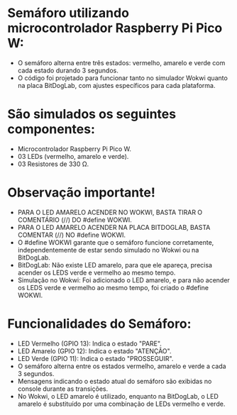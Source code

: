 # Semáforo utilizando microcontrolador Raspberry Pi Pico W:
- O semáforo alterna entre três estados: vermelho, amarelo e verde com cada estado durando 3 segundos.
- O código foi projetado para funcionar tanto no simulador Wokwi quanto na placa BitDogLab, com ajustes específicos para cada plataforma.

# São simulados os seguintes componentes:
- Microcontrolador Raspberry Pi Pico W.
- 03 LEDs (vermelho, amarelo e verde).
- 03 Resistores de 330 Ω.

# Observação importante!
- PARA O LED AMARELO ACENDER NO WOKWI, BASTA TIRAR O COMENTÁRIO (//) DO #define WOKWI.
- PARA O LED AMARELO ACENDER NA PLACA BITDOGLAB, BASTA COMENTAR (//) NO #define WOKWI.
- O #define WOKWI garante que o semáforo funcione corretamente, independentemente de estar sendo simulado no Wokwi ou na BitDogLab.
- BitDogLab: Não existe LED amarelo, para que ele apareça, precisa acender os LEDS verde e vermelho ao mesmo tempo.
- Simulação no Wokwi: Foi adicionado o LED amarelo, e para não acender os LEDS verde e vermelho ao mesmo tempo, foi criado o #define WOKWI.

# Funcionalidades do Semáforo:
- LED Vermelho (GPIO 13): Indica o estado "PARE".
- LED Amarelo (GPIO 12): Indica o estado "ATENÇÃO".
- LED Verde (GPIO 11): Indica o estado "PROSSEGUIR".
- O semáforo alterna entre os estados vermelho, amarelo e verde a cada 3 segundos.
- Mensagens indicando o estado atual do semáforo são exibidas no console durante as transições.
- No Wokwi, o LED amarelo é utilizado, enquanto na BitDogLab, o LED amarelo é substituído por uma combinação de LEDs vermelho e verde.
